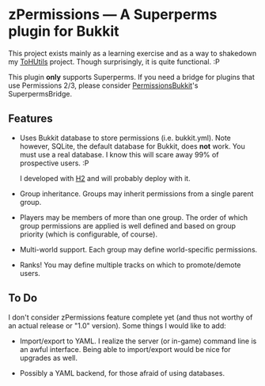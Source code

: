 # zPermissions &mdash; A Superperms plugin for Bukkit #

This project exists mainly as a learning exercise and as a way to shakedown
my [ToHUtils](https://github.com/ZerothAngel/ToHUtils) project. Though
surprisingly, it is quite functional. :P

This plugin **only** supports Superperms. If you need a bridge for plugins
that use Permissions 2/3, please consider [PermissionsBukkit](http://dev.bukkit.org/server-mods/permbukkit/)'s
SuperpermsBridge.

## Features ##

*   Uses Bukkit database to store permissions (i.e. bukkit.yml). Note however,
    SQLite, the default database for Bukkit, does **not** work. You must use a
    real database. I know this will scare away 99% of prospective users. :P
	
    I developed with [H2](http://www.h2database.com/) and will probably deploy
	with it.

*   Group inheritance. Groups may inherit permissions from a single parent
	group.

*   Players may be members of more than one group. The order of which group
	permissions are applied is well defined and based on group priority
	(which is configurable, of course).

*   Multi-world support. Each group may define world-specific permissions.

*   Ranks! You may define multiple tracks on which to promote/demote users.

## To Do ##

I don't consider zPermissions feature complete yet (and thus not worthy of an
actual release or "1.0" version). Some things I would like to add:

*   Import/export to YAML. I realize the server (or in-game) command line is
	an awful interface. Being able to import/export would be nice for upgrades
	as well.

*   Possibly a YAML backend, for those afraid of using databases.
